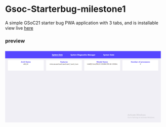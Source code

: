 # Gsoc-Starterbug-milestone1
A simple GSoC21 starter bug PWA application with 3 tabs, and is installable view live <a href="https://teyim.github.io/Gsoc-Starterbug-milestone1/">here</a>
<h3>preview<h3>
<img src="./images/screenshot.jpg" alt="screenchot image">
